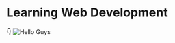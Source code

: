 # Learning Web Development

👇️
![Hello Guys]([images/glassCard.png](https://github.com/avizyt/learning-web-dev/blob/main/images/glassCard.png))
